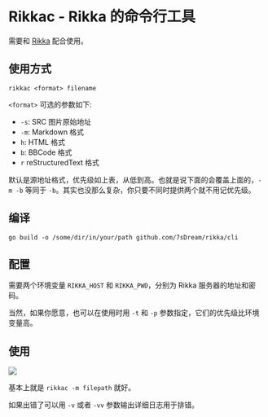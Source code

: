 # Rikkac - Rikka 的命令行工具

需要和 [Rikka][rikka] 配合使用。

## 使用方式

`rikkac <format> filename`

`<format>` 可选的参数如下:

- `-s`: SRC 图片原始地址
- `-m`: Markdown 格式
- `h`: HTML 格式
- `b`: BBCode 格式
- `r` reStructuredText 格式

默认是源地址格式，优先级如上表，从低到高。也就是说下面的会覆盖上面的，`-m -b` 等同于 `-b`。其实也没那么复杂，你只要不同时提供两个就不用记优先级。

## 编译

`go build -o /some/dir/in/your/path github.com/7sDream/rikka/cli`

## 配置

需要两个环境变量 `RIKKA_HOST` 和 `RIKKA_PWD`，分别为 Rikka 服务器的地址和密码。

当然，如果你愿意，也可以在使用时用 `-t` 和 `-p` 参数指定，它们的优先级比环境变量高。

## 使用

![][usage-preview]

基本上就是 `rikkac -m filepath` 就好。

如果出错了可以用 `-v` 或者 `-vv` 参数输出详细日志用于排错。

[rikka]: https://github.com/7sDream/rikka
[usage-preview]: http://7sdream-rikka-demo.daoapp.io/files/2016-09-04-22189765
